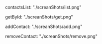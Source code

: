contactsList: "./screanShots/list.png"

getById: "./screanShots/get.png"

addContact: "./screanShots/add.png"

removeContact: "./screanShots/remove.png"
